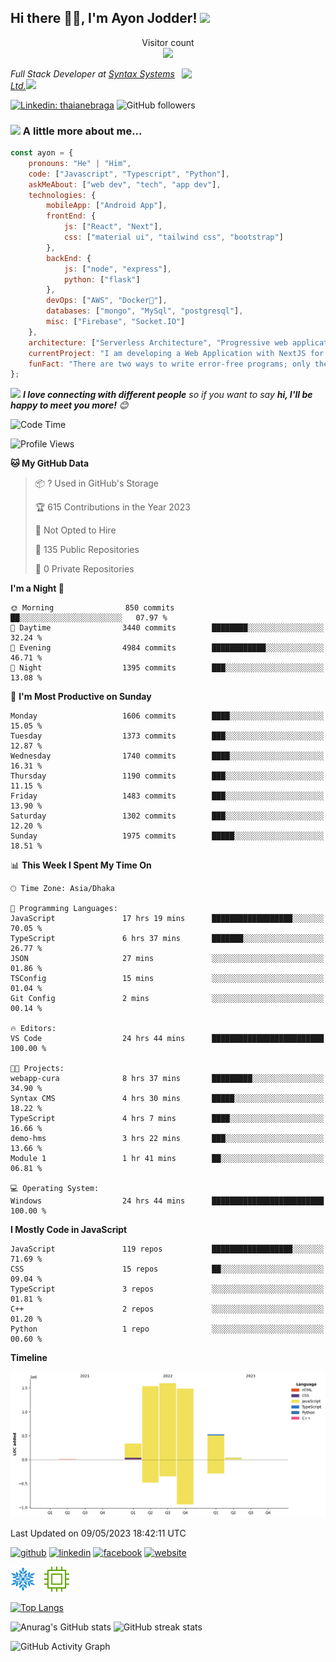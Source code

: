 
<h2>Hi there 👋🏻, I'm Ayon Jodder! <img src="https://media.giphy.com/media/12oufCB0MyZ1Go/giphy.gif" width="50"></h2>

<p align="center"> 
  Visitor count<br>
  <img src="https://profile-counter.glitch.me/AyonJD/count.svg" />
</p>

<img align='right' src="https://media.giphy.com/media/M9gbBd9nbDrOTu1Mqx/giphy.gif" width="230">
<p><em>Full Stack Developer at <a href="#">Syntax Systems Ltd.</a><img src="https://media.giphy.com/media/WUlplcMpOCEmTGBtBW/giphy.gif" width="30"> 
</em></p>

<!-- ![A MERN Stack Developer](https://raw.githubusercontent.com/AyonJD/AyonJD/main/cover.jpg) -->

[![Linkedin: thaianebraga](https://img.shields.io/badge/-ayon-blue?style=flat-square&logo=Linkedin&logoColor=white&link=https://www.linkedin.com/in/ayon-jodder/)](https://www.linkedin.com/in/ayon-jodder/)
![GitHub followers](https://img.shields.io/github/followers/AyonJD?label=Follow&style=social)

### <img src="https://media.giphy.com/media/VgCDAzcKvsR6OM0uWg/giphy.gif" width="50"> A little more about me... 

```javascript
const ayon = {
    pronouns: "He" | "Him",
    code: ["Javascript", "Typescript", "Python"],
    askMeAbout: ["web dev", "tech", "app dev"],
    technologies: {
        mobileApp: ["Android App"],
        frontEnd: {
            js: ["React", "Next"],
            css: ["material ui", "tailwind css", "bootstrap"]
        },
        backEnd: {
            js: ["node", "express"],
            python: ["flask"]
        },
        devOps: ["AWS", "Docker🐳"],
        databases: ["mongo", "MySql", "postgresql"],
        misc: ["Firebase", "Socket.IO"]
    },
    architecture: ["Serverless Architecture", "Progressive web applications", "Single page applications"],
    currentProject: "I am developing a Web Application with NextJS for Syntax Systems Ltd."
    funFact: "There are two ways to write error-free programs; only the third one works"
};
```
<img src="https://media.giphy.com/media/LnQjpWaON8nhr21vNW/giphy.gif" width="60"> <em><b>I love connecting with different people</b> so if you want to say <b>hi, I'll be happy to meet you more!</b> 😊</em>

<!--START_SECTION:waka-->
![Code Time](http://img.shields.io/badge/Code%20Time-87%20hrs-blue)

![Profile Views](http://img.shields.io/badge/Profile%20Views-24-blue)

**🐱 My GitHub Data** 

> 📦 ? Used in GitHub's Storage 
 > 
> 🏆 615 Contributions in the Year 2023
 > 
> 🚫 Not Opted to Hire
 > 
> 📜 135 Public Repositories 
 > 
> 🔑 0 Private Repositories 
 > 
**I'm a Night 🦉** 

```text
🌞 Morning                850 commits         ██░░░░░░░░░░░░░░░░░░░░░░░   07.97 % 
🌆 Daytime                3440 commits        ████████░░░░░░░░░░░░░░░░░   32.24 % 
🌃 Evening                4984 commits        ████████████░░░░░░░░░░░░░   46.71 % 
🌙 Night                  1395 commits        ███░░░░░░░░░░░░░░░░░░░░░░   13.08 % 
```
📅 **I'm Most Productive on Sunday** 

```text
Monday                   1606 commits        ████░░░░░░░░░░░░░░░░░░░░░   15.05 % 
Tuesday                  1373 commits        ███░░░░░░░░░░░░░░░░░░░░░░   12.87 % 
Wednesday                1740 commits        ████░░░░░░░░░░░░░░░░░░░░░   16.31 % 
Thursday                 1190 commits        ███░░░░░░░░░░░░░░░░░░░░░░   11.15 % 
Friday                   1483 commits        ███░░░░░░░░░░░░░░░░░░░░░░   13.90 % 
Saturday                 1302 commits        ███░░░░░░░░░░░░░░░░░░░░░░   12.20 % 
Sunday                   1975 commits        █████░░░░░░░░░░░░░░░░░░░░   18.51 % 
```


📊 **This Week I Spent My Time On** 

```text
🕑︎ Time Zone: Asia/Dhaka

💬 Programming Languages: 
JavaScript               17 hrs 19 mins      ██████████████████░░░░░░░   70.05 % 
TypeScript               6 hrs 37 mins       ███████░░░░░░░░░░░░░░░░░░   26.77 % 
JSON                     27 mins             ░░░░░░░░░░░░░░░░░░░░░░░░░   01.86 % 
TSConfig                 15 mins             ░░░░░░░░░░░░░░░░░░░░░░░░░   01.04 % 
Git Config               2 mins              ░░░░░░░░░░░░░░░░░░░░░░░░░   00.14 % 

🔥 Editors: 
VS Code                  24 hrs 44 mins      █████████████████████████   100.00 % 

🐱‍💻 Projects: 
webapp-cura              8 hrs 37 mins       █████████░░░░░░░░░░░░░░░░   34.90 % 
Syntax CMS               4 hrs 30 mins       █████░░░░░░░░░░░░░░░░░░░░   18.22 % 
TypeScript               4 hrs 7 mins        ████░░░░░░░░░░░░░░░░░░░░░   16.66 % 
demo-hms                 3 hrs 22 mins       ███░░░░░░░░░░░░░░░░░░░░░░   13.66 % 
Module 1                 1 hr 41 mins        ██░░░░░░░░░░░░░░░░░░░░░░░   06.81 % 

💻 Operating System: 
Windows                  24 hrs 44 mins      █████████████████████████   100.00 % 
```

**I Mostly Code in JavaScript** 

```text
JavaScript               119 repos           ██████████████████░░░░░░░   71.69 % 
CSS                      15 repos            ██░░░░░░░░░░░░░░░░░░░░░░░   09.04 % 
TypeScript               3 repos             ░░░░░░░░░░░░░░░░░░░░░░░░░   01.81 % 
C++                      2 repos             ░░░░░░░░░░░░░░░░░░░░░░░░░   01.20 % 
Python                   1 repo              ░░░░░░░░░░░░░░░░░░░░░░░░░   00.60 % 
```



**Timeline**

![Lines of Code chart](https://raw.githubusercontent.com/AyonJD/AyonJD/master/assets/bar_graph.png)


 Last Updated on 09/05/2023 18:42:11 UTC
<!--END_SECTION:waka-->


[<img src='https://cdn.jsdelivr.net/npm/simple-icons@3.0.1/icons/github.svg' alt='github' height='40'>](https://github.com/AyonJD)  [<img src='https://cdn.jsdelivr.net/npm/simple-icons@3.0.1/icons/linkedin.svg' alt='linkedin' height='40'>](https://www.linkedin.com/in/ayon-jodder/)  [<img src='https://cdn.jsdelivr.net/npm/simple-icons@3.0.1/icons/facebook.svg' alt='facebook' height='40'>](https://www.facebook.com/ayon.jodder.75)  [<img src='https://cdn.jsdelivr.net/npm/simple-icons@3.0.1/icons/icloud.svg' alt='website' height='40'>](https://ayon-jodder-portfolio.web.app/)  

<a href='https://archiveprogram.github.com/'><img src='https://raw.githubusercontent.com/acervenky/animated-github-badges/master/assets/acbadge.gif' width='40' height='40'></a> <a href='https://docs.github.com/en/developers'><img src='https://raw.githubusercontent.com/acervenky/animated-github-badges/master/assets/devbadge.gif' width='40' height='40'></a> 

[![Top Langs](https://github-readme-stats.vercel.app/api/top-langs/?username=AyonJD&theme=cobalt)](https://github.com/anuraghazra/github-readme-stats)

![Anurag's GitHub stats](https://github-readme-stats.vercel.app/api?username=AyonJD&show_icons=true&theme=cobalt) ![GitHub streak stats](https://github-readme-streak-stats.herokuapp.com/?user=AyonJD&theme=cobalt)  

![GitHub Activity Graph](https://activity-graph.herokuapp.com/graph?username=AyonJD&theme=cobalt)  



